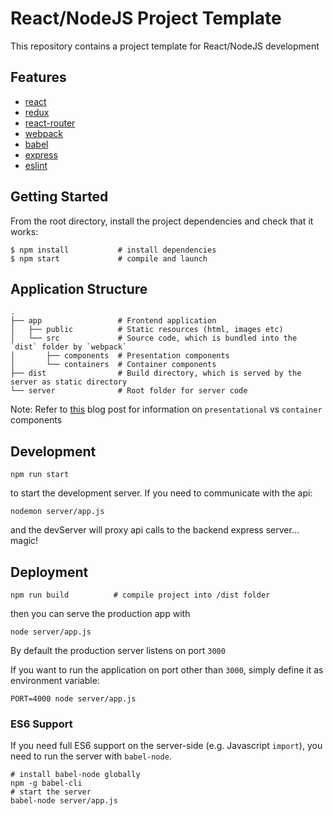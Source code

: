 # React/NodeJS Project Template

This repository contains a project template for React/NodeJS development

## Features

* [react](https://github.com/facebook/react)
* [redux](https://github.com/rackt/redux)
* [react-router](https://github.com/rackt/react-router)
* [webpack](https://github.com/webpack/webpack)
* [babel](https://github.com/babel/babel)
* [express](https://github.com/expressjs/express)
* [eslint](http://eslint.org)

## Getting Started

From the root directory, install the project dependencies and check that it works:

```
$ npm install           # install dependencies
$ npm start             # compile and launch
```

## Application Structure

```
.
├── app                 # Frontend application
│   ├── public          # Static resources (html, images etc)
│   └── src             # Source code, which is bundled into the `dist` folder by `webpack`
│       ├── components  # Presentation components
│       └── containers  # Container components
├── dist                # Build directory, which is served by the server as static directory
└── server              # Root folder for server code
```

Note: Refer to [this](https://medium.com/@dan_abramov/smart-and-dumb-components-7ca2f9a7c7d0#.469taxbj0) blog post for information on `presentational` vs `container` components

## Development

`npm run start`

to start the development server. If you need to communicate with the api:

`nodemon server/app.js`

and the devServer will proxy api calls to the backend express server... magic!

## Deployment

```
npm run build          # compile project into /dist folder
```

then you can serve the production app with

```
node server/app.js
```

By default the production server listens on port `3000`

If you want to run the application on port other than `3000`, simply define it as environment variable:

```
PORT=4000 node server/app.js
```

### ES6 Support

If you need full ES6 support on the server-side (e.g. Javascript `import`), you need to run the server with `babel-node`.

```
# install babel-node globally
npm -g babel-cli
# start the server
babel-node server/app.js
```
